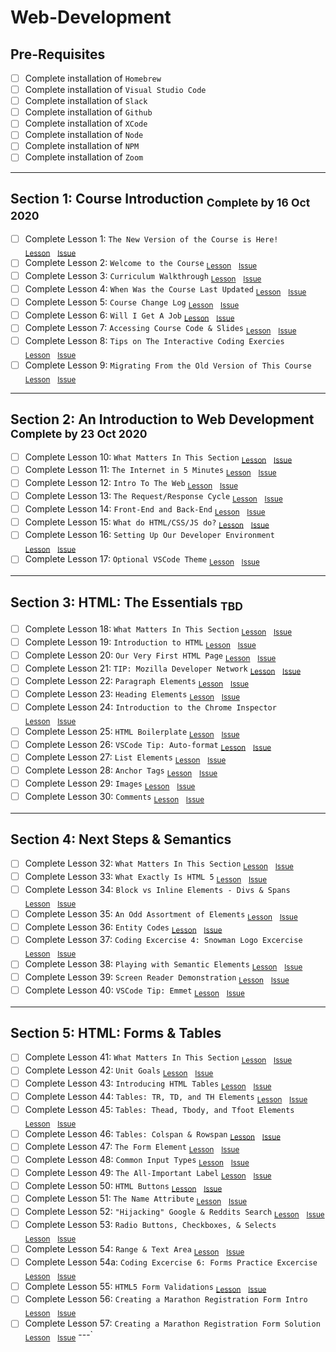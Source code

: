 # Web-Development

## Pre-Requisites
- [ ] Complete installation of `Homebrew`
- [ ] Complete installation of `Visual Studio Code`
- [ ] Complete installation of `Slack`
- [ ] Complete installation of `Github`
- [ ] Complete installation of `XCode`
- [ ] Complete installation of `Node`
- [ ] Complete installation of `NPM`
- [ ] Complete installation of `Zoom`
---

## Section 1: Course Introduction <sub>Complete by 16 Oct 2020</sub>

- [ ] Complete Lesson 1: `The New Version of the Course is Here!` <sub>[Lesson](https://www.udemy.com/course/the-web-developer-bootcamp/learn/lecture/22608008#overview)</sub>&nbsp;&nbsp;&nbsp;<sub>[Issue](https://github.com/rodriggj/WebDevelopmentJosh/issues/2)</sub>
- [ ] Complete Lesson 2: `Welcome to the Course` <sub>[Lesson](https://www.udemy.com/course/the-web-developer-bootcamp/learn/lecture/22587506#overview)</sub>&nbsp;&nbsp;&nbsp;<sub>[Issue](https://github.com/rodriggj/WebDevelopmentJosh/issues/3)</sub>
- [ ] Complete Lesson 3: `Curriculum Walkthrough` <sub>[Lesson](https://www.udemy.com/course/the-web-developer-bootcamp/learn/lecture/22587510#overview)</sub>&nbsp;&nbsp;&nbsp;<sub>[Issue](https://github.com/rodriggj/WebDevelopmentJosh/issues/4)</sub>
- [ ] Complete Lesson 4: `When Was the Course Last Updated` <sub>[Lesson](https://www.udemy.com/course/the-web-developer-bootcamp/learn/lecture/22587514#overview)</sub>&nbsp;&nbsp;&nbsp;<sub>[Issue](https://github.com/rodriggj/WebDevelopmentJosh/issues/5)</sub>
- [ ] Complete Lesson 5: `Course Change Log` <sub>[Lesson](https://www.udemy.com/course/the-web-developer-bootcamp/learn/lecture/22588356#overview)</sub>&nbsp;&nbsp;&nbsp;<sub>[Issue](https://github.com/rodriggj/WebDevelopmentJosh/issues/6)</sub>
- [ ] Complete Lesson 6: `Will I Get A Job` <sub>[Lesson](https://www.udemy.com/course/the-web-developer-bootcamp/learn/lecture/22587516#overview)</sub>&nbsp;&nbsp;&nbsp;<sub>[Issue](https://github.com/rodriggj/WebDevelopmentJosh/issues/7)</sub>
- [ ] Complete Lesson 7: `Accessing Course Code & Slides` <sub>[Lesson](https://www.udemy.com/course/the-web-developer-bootcamp/learn/lecture/22587518#overview)</sub>&nbsp;&nbsp;&nbsp;<sub>[Issue](https://github.com/rodriggj/WebDevelopmentJosh/issues/8)</sub>
- [ ] Complete Lesson 8: `Tips on The Interactive Coding Exercies` <sub>[Lesson](https://www.udemy.com/course/the-web-developer-bootcamp/learn/lecture/22708691#overview)</sub>&nbsp;&nbsp;&nbsp;<sub>[Issue](https://github.com/rodriggj/WebDevelopmentJosh/issues/9)</sub>
- [ ] Complete Lesson 9: `Migrating From the Old Version of This Course` <sub>[Lesson](https://www.udemy.com/course/the-web-developer-bootcamp/learn/lecture/22711119#overview)</sub>&nbsp;&nbsp;&nbsp;<sub>[Issue](https://github.com/rodriggj/WebDevelopmentJosh/issues/10)</sub>
---

## Section 2: An Introduction to Web Development <sub>Complete by 23 Oct 2020</sub>

- [ ] Complete Lesson 10: `What Matters In This Section` <sub>[Lesson](https://www.udemy.com/course/the-web-developer-bootcamp/learn/lecture/22608008#overview)</sub>&nbsp;&nbsp;&nbsp;<sub>[Issue](https://github.com/rodriggj/WebDevelopmentJosh/issues/2)</sub>
- [ ] Complete Lesson 11: `The Internet in 5 Minutes` <sub>[Lesson](https://www.udemy.com/course/the-web-developer-bootcamp/learn/lecture/22587506#overview)</sub>&nbsp;&nbsp;&nbsp;<sub>[Issue](https://github.com/rodriggj/WebDevelopmentJosh/issues/3)</sub>
- [ ] Complete Lesson 12: `Intro To The Web` <sub>[Lesson](https://www.udemy.com/course/the-web-developer-bootcamp/learn/lecture/22587510#overview)</sub>&nbsp;&nbsp;&nbsp;<sub>[Issue](https://github.com/rodriggj/WebDevelopmentJosh/issues/4)</sub>
- [ ] Complete Lesson 13: `The Request/Response Cycle` <sub>[Lesson](https://www.udemy.com/course/the-web-developer-bootcamp/learn/lecture/22587514#overview)</sub>&nbsp;&nbsp;&nbsp;<sub>[Issue](https://github.com/rodriggj/WebDevelopmentJosh/issues/5)</sub>
- [ ] Complete Lesson 14: `Front-End and Back-End` <sub>[Lesson](https://www.udemy.com/course/the-web-developer-bootcamp/learn/lecture/22588356#overview)</sub>&nbsp;&nbsp;&nbsp;<sub>[Issue](https://github.com/rodriggj/WebDevelopmentJosh/issues/6)</sub>
- [ ] Complete Lesson 15: `What do HTML/CSS/JS do?` <sub>[Lesson](https://www.udemy.com/course/the-web-developer-bootcamp/learn/lecture/22587516#overview)</sub>&nbsp;&nbsp;&nbsp;<sub>[Issue](https://github.com/rodriggj/WebDevelopmentJosh/issues/7)</sub>
- [ ] Complete Lesson 16: `Setting Up Our Developer Environment` <sub>[Lesson](https://www.udemy.com/course/the-web-developer-bootcamp/learn/lecture/22587518#overview)</sub>&nbsp;&nbsp;&nbsp;<sub>[Issue](https://github.com/rodriggj/WebDevelopmentJosh/issues/8)</sub>
- [ ] Complete Lesson 17: `Optional VSCode Theme` <sub>[Lesson](https://www.udemy.com/course/the-web-developer-bootcamp/learn/lecture/22708691#overview)</sub>&nbsp;&nbsp;&nbsp;<sub>[Issue](https://github.com/rodriggj/WebDevelopmentJosh/issues/9)</sub>
---

## Section 3: HTML: The Essentials <sub>TBD</sub>

- [ ] Complete Lesson 18: `What Matters In This Section` <sub>[Lesson](https://www.udemy.com/course/the-web-developer-bootcamp/learn/lecture/22608008#overview)</sub>&nbsp;&nbsp;&nbsp;<sub>[Issue](https://github.com/rodriggj/WebDevelopmentJosh/issues/2)</sub>
- [ ] Complete Lesson 19: `Introduction to HTML` <sub>[Lesson](https://www.udemy.com/course/the-web-developer-bootcamp/learn/lecture/22587506#overview)</sub>&nbsp;&nbsp;&nbsp;<sub>[Issue](https://github.com/rodriggj/WebDevelopmentJosh/issues/3)</sub>
- [ ] Complete Lesson 20: `Our Very First HTML Page` <sub>[Lesson](https://www.udemy.com/course/the-web-developer-bootcamp/learn/lecture/22587510#overview)</sub>&nbsp;&nbsp;&nbsp;<sub>[Issue](https://github.com/rodriggj/WebDevelopmentJosh/issues/4)</sub>
- [ ] Complete Lesson 21: `TIP: Mozilla Developer Network` <sub>[Lesson](https://www.udemy.com/course/the-web-developer-bootcamp/learn/lecture/22587514#overview)</sub>&nbsp;&nbsp;&nbsp;<sub>[Issue](https://github.com/rodriggj/WebDevelopmentJosh/issues/5)</sub>
- [ ] Complete Lesson 22: `Paragraph Elements` <sub>[Lesson](https://www.udemy.com/course/the-web-developer-bootcamp/learn/lecture/22588356#overview)</sub>&nbsp;&nbsp;&nbsp;<sub>[Issue](https://github.com/rodriggj/WebDevelopmentJosh/issues/6)</sub>
- [ ] Complete Lesson 23: `Heading Elements` <sub>[Lesson](https://www.udemy.com/course/the-web-developer-bootcamp/learn/lecture/22587516#overview)</sub>&nbsp;&nbsp;&nbsp;<sub>[Issue](https://github.com/rodriggj/WebDevelopmentJosh/issues/7)</sub>
- [ ] Complete Lesson 24: `Introduction to the Chrome Inspector` <sub>[Lesson](https://www.udemy.com/course/the-web-developer-bootcamp/learn/lecture/22587518#overview)</sub>&nbsp;&nbsp;&nbsp;<sub>[Issue](https://github.com/rodriggj/WebDevelopmentJosh/issues/8)</sub>
- [ ] Complete Lesson 25: `HTML Boilerplate` <sub>[Lesson](https://www.udemy.com/course/the-web-developer-bootcamp/learn/lecture/22708691#overview)</sub>&nbsp;&nbsp;&nbsp;<sub>[Issue](https://github.com/rodriggj/WebDevelopmentJosh/issues/9)</sub>
- [ ] Complete Lesson 26: `VSCode Tip: Auto-format` <sub>[Lesson](https://www.udemy.com/course/the-web-developer-bootcamp/learn/lecture/22708691#overview)</sub>&nbsp;&nbsp;&nbsp;<sub>[Issue](https://github.com/rodriggj/WebDevelopmentJosh/issues/9)</sub>
- [ ] Complete Lesson 27: `List Elements` <sub>[Lesson](https://www.udemy.com/course/the-web-developer-bootcamp/learn/lecture/22708691#overview)</sub>&nbsp;&nbsp;&nbsp;<sub>[Issue](https://github.com/rodriggj/WebDevelopmentJosh/issues/9)</sub>
- [ ] Complete Lesson 28: `Anchor Tags` <sub>[Lesson](https://www.udemy.com/course/the-web-developer-bootcamp/learn/lecture/22708691#overview)</sub>&nbsp;&nbsp;&nbsp;<sub>[Issue](https://github.com/rodriggj/WebDevelopmentJosh/issues/9)</sub>
- [ ] Complete Lesson 29: `Images` <sub>[Lesson](https://www.udemy.com/course/the-web-developer-bootcamp/learn/lecture/22708691#overview)</sub>&nbsp;&nbsp;&nbsp;<sub>[Issue](https://github.com/rodriggj/WebDevelopmentJosh/issues/9)</sub>
- [ ] Complete Lesson 30: `Comments` <sub>[Lesson](https://www.udemy.com/course/the-web-developer-bootcamp/learn/lecture/22708691#overview)</sub>&nbsp;&nbsp;&nbsp;<sub>[Issue](https://github.com/rodriggj/WebDevelopmentJosh/issues/9)</sub>
---

## Section 4: Next Steps & Semantics

- [ ] Complete Lesson 32: `What Matters In This Section` <sub>[Lesson](https://www.udemy.com/course/the-web-developer-bootcamp/learn/lecture/22608008#overview)</sub>&nbsp;&nbsp;&nbsp;<sub>[Issue](https://github.com/rodriggj/WebDevelopmentJosh/issues/2)</sub>
- [ ] Complete Lesson 33: `What Exactly Is HTML 5` <sub>[Lesson](https://www.udemy.com/course/the-web-developer-bootcamp/learn/lecture/22608008#overview)</sub>&nbsp;&nbsp;&nbsp;<sub>[Issue](https://github.com/rodriggj/WebDevelopmentJosh/issues/2)</sub>
- [ ] Complete Lesson 34: `Block vs Inline Elements - Divs & Spans` <sub>[Lesson](https://www.udemy.com/course/the-web-developer-bootcamp/learn/lecture/22608008#overview)</sub>&nbsp;&nbsp;&nbsp;<sub>[Issue](https://github.com/rodriggj/WebDevelopmentJosh/issues/2)</sub>
- [ ] Complete Lesson 35: `An Odd Assortment of Elements` <sub>[Lesson](https://www.udemy.com/course/the-web-developer-bootcamp/learn/lecture/22608008#overview)</sub>&nbsp;&nbsp;&nbsp;<sub>[Issue](https://github.com/rodriggj/WebDevelopmentJosh/issues/2)</sub>
- [ ] Complete Lesson 36: `Entity Codes` <sub>[Lesson](https://www.udemy.com/course/the-web-developer-bootcamp/learn/lecture/22608008#overview)</sub>&nbsp;&nbsp;&nbsp;<sub>[Issue](https://github.com/rodriggj/WebDevelopmentJosh/issues/2)</sub>
- [ ] Complete Lesson 37: `Coding Excercise 4: Snowman Logo Excercise` <sub>[Lesson](https://www.udemy.com/course/the-web-developer-bootcamp/learn/lecture/22608008#overview)</sub>&nbsp;&nbsp;&nbsp;<sub>[Issue](https://github.com/rodriggj/WebDevelopmentJosh/issues/2)</sub>
- [ ] Complete Lesson 38: `Playing with Semantic Elements` <sub>[Lesson](https://www.udemy.com/course/the-web-developer-bootcamp/learn/lecture/22608008#overview)</sub>&nbsp;&nbsp;&nbsp;<sub>[Issue](https://github.com/rodriggj/WebDevelopmentJosh/issues/2)</sub>
- [ ] Complete Lesson 39: `Screen Reader Demonstration` <sub>[Lesson](https://www.udemy.com/course/the-web-developer-bootcamp/learn/lecture/22608008#overview)</sub>&nbsp;&nbsp;&nbsp;<sub>[Issue](https://github.com/rodriggj/WebDevelopmentJosh/issues/2)</sub>
- [ ] Complete Lesson 40: `VSCode Tip: Emmet` <sub>[Lesson](https://www.udemy.com/course/the-web-developer-bootcamp/learn/lecture/22608008#overview)</sub>&nbsp;&nbsp;&nbsp;<sub>[Issue](https://github.com/rodriggj/WebDevelopmentJosh/issues/2)</sub>
---

## Section 5: HTML: Forms & Tables

- [ ] Complete Lesson 41: `What Matters In This Section` <sub>[Lesson](https://www.udemy.com/course/the-web-developer-bootcamp/learn/lecture/22608008#overview)</sub>&nbsp;&nbsp;&nbsp;<sub>[Issue](https://github.com/rodriggj/WebDevelopmentJosh/issues/2)</sub>
- [ ] Complete Lesson 42: `Unit Goals` <sub>[Lesson](https://www.udemy.com/course/the-web-developer-bootcamp/learn/lecture/22608008#overview)</sub>&nbsp;&nbsp;&nbsp;<sub>[Issue](https://github.com/rodriggj/WebDevelopmentJosh/issues/2)</sub>
- [ ] Complete Lesson 43: `Introducing HTML Tables` <sub>[Lesson](https://www.udemy.com/course/the-web-developer-bootcamp/learn/lecture/22608008#overview)</sub>&nbsp;&nbsp;&nbsp;<sub>[Issue](https://github.com/rodriggj/WebDevelopmentJosh/issues/2)</sub>
- [ ] Complete Lesson 44: `Tables: TR, TD, and TH Elements` <sub>[Lesson](https://www.udemy.com/course/the-web-developer-bootcamp/learn/lecture/22608008#overview)</sub>&nbsp;&nbsp;&nbsp;<sub>[Issue](https://github.com/rodriggj/WebDevelopmentJosh/issues/2)</sub>
- [ ] Complete Lesson 45: `Tables: Thead, Tbody, and Tfoot Elements` <sub>[Lesson](https://www.udemy.com/course/the-web-developer-bootcamp/learn/lecture/22608008#overview)</sub>&nbsp;&nbsp;&nbsp;<sub>[Issue](https://github.com/rodriggj/WebDevelopmentJosh/issues/2)</sub>
- [ ] Complete Lesson 46: `Tables: Colspan & Rowspan` <sub>[Lesson](https://www.udemy.com/course/the-web-developer-bootcamp/learn/lecture/22608008#overview)</sub>&nbsp;&nbsp;&nbsp;<sub>[Issue](https://github.com/rodriggj/WebDevelopmentJosh/issues/2)</sub>
- [ ] Complete Lesson 47: `The Form Element` <sub>[Lesson](https://www.udemy.com/course/the-web-developer-bootcamp/learn/lecture/22608008#overview)</sub>&nbsp;&nbsp;&nbsp;<sub>[Issue](https://github.com/rodriggj/WebDevelopmentJosh/issues/2)</sub>
- [ ] Complete Lesson 48: `Common Input Types` <sub>[Lesson](https://www.udemy.com/course/the-web-developer-bootcamp/learn/lecture/22608008#overview)</sub>&nbsp;&nbsp;&nbsp;<sub>[Issue](https://github.com/rodriggj/WebDevelopmentJosh/issues/2)</sub>
- [ ] Complete Lesson 49: `The All-Important Label` <sub>[Lesson](https://www.udemy.com/course/the-web-developer-bootcamp/learn/lecture/22608008#overview)</sub>&nbsp;&nbsp;&nbsp;<sub>[Issue](https://github.com/rodriggj/WebDevelopmentJosh/issues/2)</sub>
- [ ] Complete Lesson 50: `HTML Buttons` <sub>[Lesson](https://www.udemy.com/course/the-web-developer-bootcamp/learn/lecture/22608008#overview)</sub>&nbsp;&nbsp;&nbsp;<sub>[Issue](https://github.com/rodriggj/WebDevelopmentJosh/issues/2)</sub>
- [ ] Complete Lesson 51: `The Name Attribute` <sub>[Lesson](https://www.udemy.com/course/the-web-developer-bootcamp/learn/lecture/22608008#overview)</sub>&nbsp;&nbsp;&nbsp;<sub>[Issue](https://github.com/rodriggj/WebDevelopmentJosh/issues/2)</sub>
- [ ] Complete Lesson 52: `"Hijacking" Google & Reddits Search` <sub>[Lesson](https://www.udemy.com/course/the-web-developer-bootcamp/learn/lecture/22608008#overview)</sub>&nbsp;&nbsp;&nbsp;<sub>[Issue](https://github.com/rodriggj/WebDevelopmentJosh/issues/2)</sub>
- [ ] Complete Lesson 53: `Radio Buttons, Checkboxes, & Selects` <sub>[Lesson](https://www.udemy.com/course/the-web-developer-bootcamp/learn/lecture/22608008#overview)</sub>&nbsp;&nbsp;&nbsp;<sub>[Issue](https://github.com/rodriggj/WebDevelopmentJosh/issues/2)</sub>
- [ ] Complete Lesson 54: `Range & Text Area` <sub>[Lesson](https://www.udemy.com/course/the-web-developer-bootcamp/learn/lecture/22608008#overview)</sub>&nbsp;&nbsp;&nbsp;<sub>[Issue](https://github.com/rodriggj/WebDevelopmentJosh/issues/2)</sub>
- [ ] Complete Lesson 54a: `Coding Excercise 6: Forms Practice Excercise` <sub>[Lesson](https://www.udemy.com/course/the-web-developer-bootcamp/learn/lecture/22608008#overview)</sub>&nbsp;&nbsp;&nbsp;<sub>[Issue](https://github.com/rodriggj/WebDevelopmentJosh/issues/2)</sub>
- [ ] Complete Lesson 55: `HTML5 Form Validations` <sub>[Lesson](https://www.udemy.com/course/the-web-developer-bootcamp/learn/lecture/22608008#overview)</sub>&nbsp;&nbsp;&nbsp;<sub>[Issue](https://github.com/rodriggj/WebDevelopmentJosh/issues/2)</sub>
- [ ] Complete Lesson 56: `Creating a Marathon Registration Form Intro` <sub>[Lesson](https://www.udemy.com/course/the-web-developer-bootcamp/learn/lecture/22608008#overview)</sub>&nbsp;&nbsp;&nbsp;<sub>[Issue](https://github.com/rodriggj/WebDevelopmentJosh/issues/2)</sub>
- [ ] Complete Lesson 57: `Creating a Marathon Registration Form Solution` <sub>[Lesson](https://www.udemy.com/course/the-web-developer-bootcamp/learn/lecture/22608008#overview)</sub>&nbsp;&nbsp;&nbsp;<sub>[Issue](https://github.com/rodriggj/WebDevelopmentJosh/issues/2)</sub>
---`